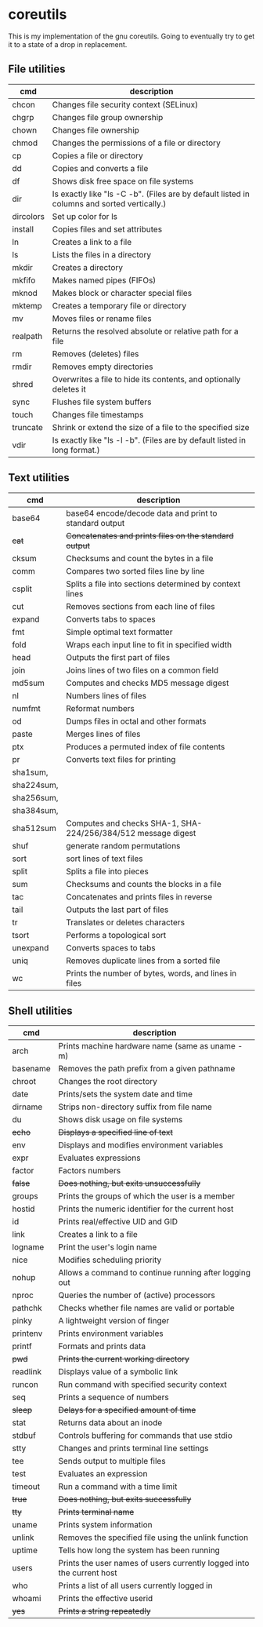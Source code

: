 # coreutils
This is my implementation of the gnu coreutils. Going to eventually try to get it to a state of a drop in replacement. 

File utilities
--------------
|cmd|description|
|-------|------|
|chcon |	Changes file security context (SELinux)
|chgrp | Changes file group ownership
|chown | Changes file ownership
|chmod | Changes the permissions of a file or directory
|cp | Copies a file or directory
|dd | Copies and converts a file
|df | Shows disk free space on file systems
|dir | Is exactly like "ls -C -b". (Files are by default listed in columns and sorted vertically.)
|dircolors | Set up color for ls
|install | Copies files and set attributes
|ln | Creates a link to a file
|ls | Lists the files in a directory
|mkdir | Creates a directory
|mkfifo | Makes named pipes (FIFOs)
|mknod | Makes block or character special files
|mktemp | Creates a temporary file or directory
|mv | Moves files or rename files
|realpath | Returns the resolved absolute or relative path for a file
|rm | Removes (deletes) files
|rmdir | Removes empty directories
|shred | Overwrites a file to hide its contents, and optionally deletes it
|sync | Flushes file system buffers
|touch | Changes file timestamps
|truncate | Shrink or extend the size of a file to the specified size
|vdir | Is exactly like "ls -l -b". (Files are by default listed in long format.)

Text utilities
--------------
|cmd|description|
|------|-----|
|base64 | base64 encode/decode data and print to standard output
|~~cat~~ | ~~Concatenates and prints files on the standard output~~
|cksum | Checksums and count the bytes in a file
|comm | Compares two sorted files line by line
|csplit | Splits a file into sections determined by context lines
|cut | Removes sections from each line of files
|expand | Converts tabs to spaces
|fmt | Simple optimal text formatter
|fold | Wraps each input line to fit in specified width
|head | Outputs the first part of files
|join | Joins lines of two files on a common field
|md5sum | Computes and checks MD5 message digest
|nl | Numbers lines of files
|numfmt | Reformat numbers
|od | Dumps files in octal and other formats
|paste | Merges lines of files
|ptx | Produces a permuted index of file contents
|pr | Converts text files for printing
|sha1sum,|
|sha224sum,|
|sha256sum,|
|sha384sum,|
|sha512sum | Computes and checks SHA-1, SHA-224/256/384/512 message digest
|shuf | generate random permutations
|sort | sort lines of text files
|split | Splits a file into pieces
|sum | Checksums and counts the blocks in a file
|tac | Concatenates and prints files in reverse
|tail | Outputs the last part of files
|tr | Translates or deletes characters
|tsort | Performs a topological sort
|unexpand | Converts spaces to tabs
|uniq | Removes duplicate lines from a sorted file
|wc | Prints the number of bytes, words, and lines in files

Shell utilities
---------------
|cmd|description|
|----|----|
|arch | Prints machine hardware name (same as uname -m)
|basename | Removes the path prefix from a given pathname
|chroot | Changes the root directory
|date | Prints/sets the system date and time
|dirname | Strips non-directory suffix from file name
|du | Shows disk usage on file systems
|~~echo~~ | ~~Displays a specified line of text~~
|env | Displays and modifies environment variables
|expr | Evaluates expressions
|factor | Factors numbers
|~~false~~ | ~~Does nothing, but exits unsuccessfully~~
|groups | Prints the groups of which the user is a member
|hostid | Prints the numeric identifier for the current host
|id | Prints real/effective UID and GID
|link | Creates a link to a file
|logname | Print the user's login name
|nice | Modifies scheduling priority
|nohup | Allows a command to continue running after logging out
|nproc | Queries the number of (active) processors
|pathchk | Checks whether file names are valid or portable
|pinky | A lightweight version of finger
|printenv | Prints environment variables
|printf | Formats and prints data
|~~pwd~~ | ~~Prints the current working directory~~
|readlink | Displays value of a symbolic link
|runcon | Run command with specified security context
|seq | Prints a sequence of numbers
|~~sleep~~ | ~~Delays for a specified amount of time~~
|stat | Returns data about an inode
|stdbuf | Controls buffering for commands that use stdio
|stty | Changes and prints terminal line settings
|tee | Sends output to multiple files
|test | Evaluates an expression
|timeout | Run a command with a time limit
|~~true~~ | ~~Does nothing, but exits successfully~~
|~~tty~~ | ~~Prints terminal name~~
|uname | Prints system information
|unlink | Removes the specified file using the unlink function
|uptime | Tells how long the system has been running
|users | Prints the user names of users currently logged into the current host
|who | Prints a list of all users currently logged in
|whoami | Prints the effective userid
|~~yes~~ | ~~Prints a string repeatedly~~
